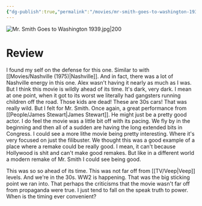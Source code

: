 ```yaml
---
{"dg-publish":true,"permalink":"/movies/mr-smith-goes-to-washington-1939/","tags":["movies"],"created":"2024-06-18","updated":"2024-09-07"}
---
```



![Mr. Smith Goes to Washington 1939.jpg|200](/img/user/Attachments/Mr.%20Smith%20Goes%20to%20Washington%201939.jpg)

# Review

I found my self on the defense for this one. Similar to with [[Movies/Nashville (1975)\|Nashville]]. And in fact, there was a lot of Nashville energy in this one. Alex wasn't having it nearly as much as I was. But I think this movie is wildly ahead of its time. It's dark, very dark. I mean at one point, when it got to its worst we literally had gangsters running children off the road. Those kids are dead! These are 30s cars! That was really wild. But I felt for Mr. Smith. Once again, a great performance from [[People/James Stewart\|James Stewart]]. He might just be a pretty good actor. I do feel the movie was a little bit off with its pacing. We fly by in the beginning and then all of a sudden are having the long extended bits in Congress. I could see a more lithe movie being pretty interesting. Where it's very focused on just the filibuster. We thought this was a good example of a place where a remake could be really good. I mean, it can't because Hollywood is shit and can't make good remakes. But like in a different world a modern remake of Mr. Smith I could see being good.

This was so so ahead of its time. This was not far off from [[TV/Veep\|Veep]] levels. And we're in the 30s. WW2 is happening. That was the big sticking point we ran into. That perhaps the criticisms that the movie wasn't far off from propaganda were true. I just tend to fall on the speak truth to power. When is the timing ever convenient?
